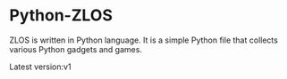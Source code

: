# Python-ZLOS
ZLOS is written in Python language. It is a simple Python file that collects various Python gadgets and games.

Latest version:v1
